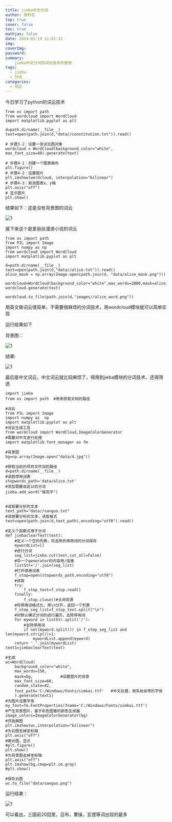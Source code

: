 ```yaml
---
title: jieba中文分词
author: 雨轩恋
top: true
cover: false
toc: true
mathjax: false
date: 2019-03-19 11:01:15
img:
coverImg:
password:
summary:
    jieba中文分词加词云技术的使用
tags:
  - jieba
  - 分词
categories:
  - 词云
---
```


今日学习了python的词云技术
```
from os import path
from wordcloud import WordCloud
import matplotlib.pyplot as plt

d=path.dirname(__file__)
text=open(path.join(d,"data//constitution.txt")).read()

# 步骤3-2：设置一张词云图对象
wordcloud = WordCloud(background_color="white", max_font_size=40).generate(text)

# 步骤4-1：创建一个图表画布
plt.figure()
# 步骤4-2：设置图片
plt.imshow(wordcloud, interpolation="bilinear")
# 步骤4-3：取消图表x、y轴
plt.axis("off")
# 显示图片
plt.show()
```
结果如下：这是没有背景图的词云

![1](https://img2018.cnblogs.com/blog/1471003/201810/1471003-20181013094636318-1518808863.png)

接下来这个是爱丽丝漫游小说的词云

```
from os import path
from PIL import Image
import numpy as np
from wordcloud import WordCloud
import matplotlib.pyplot as plt

d=path.dirname(__file__)
text=open(path.join(d,"data//alice.txt")).read()
alice_mask = np.array(Image.open(path.join(d, "data/alice_mask.png")))

wordcloud=WordCloud(background_color="white",max_words=2000,mask=alice_mask)
wordcloud.generate(text)

wordcloud.to_file(path.join(d,"images//alice_word.png"))
```
用英文做词云很简单，不需要很麻烦的分词技术，用wordcloud模块就可以简单实现

运行结果如下

背景图：

![1](https://img2018.cnblogs.com/blog/1471003/201810/1471003-20181013095221225-704742962.png)

结果:

![1](https://img2018.cnblogs.com/blog/1471003/201810/1471003-20181013095152050-940671331.png)

最后是中文词云，中文词云就比较麻烦了，得用到jieba模块的分词技术，还得筛选

```
import jieba
from os import path  #用来获取文档的路径

#词云
from PIL import Image
import numpy as  np
import matplotlib.pyplot as plt
#词云生成工具
from wordcloud import WordCloud,ImageColorGenerator
#需要对中文进行处理
import matplotlib.font_manager as fm

#背景图
bg=np.array(Image.open("data/4.jpg"))

#获取当前的项目文件加的路径
d=path.dirname(__file__)
#读取停用词表
stopwords_path='data/alice.txt'
#添加需要自定以的分词
jieba.add_word("侯亮平")


#读取要分析的文本
text_path="data//sanguo.txt"
#读取要分析的文本，读取格式
text=open(path.join(d,text_path),encoding="utf8").read()

#定义个函数式用于分词
def jiebaclearText(text):
    #定义一个空的列表，将去除的停用词的分词保存
    mywordList=[]
    #进行分词
    seg_list=jieba.cut(text,cut_all=False)
    #将一个generator的内容用/连接
    listStr='/'.join(seg_list)
    #打开停用词表
    f_stop=open(stopwords_path,encoding="utf8")
    #读取
    try:
        f_stop_text=f_stop.read()
    finally:
        f_stop.close()#关闭资源
    #将停用词格式化，用\n分开，返回一个列表
    f_stop_seg_list=f_stop_text.split("\n")
    #对默认模式分词的进行遍历，去除停用词
    for myword in listStr.split('/'):
        #去除停用词
        if not(myword.split()) in f_stop_seg_list and len(myword.strip())>1:
            mywordList.append(myword)
    return ' '.join(mywordList)
text1=jiebaclearText(text)

#生成
wc=WordCloud(
    background_color="white",
    max_words=150,
    mask=bg,            #设置图片的背景
    max_font_size=60,
    random_state=42,
    font_path='C:/Windows/Fonts/simkai.ttf'   #中文处理，用系统自带的字体
    ).generate(text1)
#为图片设置字体
my_font=fm.FontProperties(fname='C:/Windows/Fonts/simkai.ttf')
#产生背景图片，基于彩色图像的颜色生成器
image_colors=ImageColorGenerator(bg)
#开始画图
plt.imshow(wc,interpolation="bilinear")
#为云图去掉坐标轴
plt.axis("off")
#画云图，显示
#plt.figure()
plt.show()
#为背景图去掉坐标轴
plt.axis("off")
plt.imshow(bg,cmap=plt.cm.gray)
#plt.show()

#保存云图
wc.to_file("data/sanguo.png")

```

运行结果：

![1](https://img2018.cnblogs.com/blog/1471003/201810/1471003-20181013095531710-1842021476.png)

可以看出，三国前20回里，吕布，曹操，玄德等词出现的最多